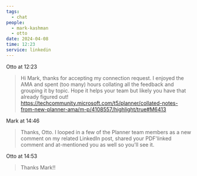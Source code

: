 ```yaml
---
tags:
  - chat
people:
  - mark-kashman
  - otto
date: 2024-04-08
time: 12:23
service: linkedin
---
```


Otto at 12:23

> Hi Mark, thanks for accepting my connection request. I enjoyed the AMA and spent (too many) hours collating all the feedback and grouping it by topic. Hope it helps your team but likely you have that already figured out! https://techcommunity.microsoft.com/t5/planner/collated-notes-from-new-planner-ama/m-p/4108557/highlight/true#M6413

Mark at 14:46

> Thanks, Otto. I looped in a few of the Planner team members as a new comment on my related LinkedIn post, shared your PDF'linked comment and at-mentioned you as well so you'll see it.

Otto at 14:53

> Thanks Mark!!

